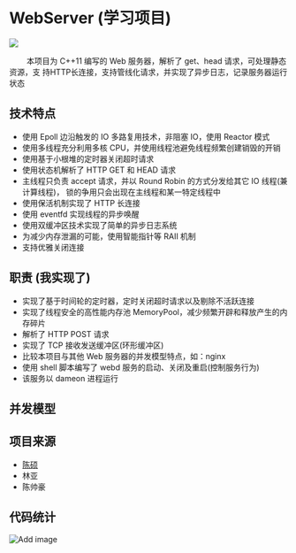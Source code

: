 # WebServer (学习项目)

[![](https://img.shields.io/badge/build-pass-brightgreen)](https://github.com/Apriluestc/web.d/edit/master/README.md)

&nbsp;&nbsp;&nbsp;&nbsp;&nbsp;&nbsp;&nbsp;
本项目为 C++11 编写的 Web 服务器，解析了 get、head 请求，可处理静态资源，支
持HTTP长连接，支持管线化请求，并实现了异步日志，记录服务器运行状态

## 技术特点

- 使用 Epoll 边沿触发的 IO 多路复用技术，非阻塞 IO，使用 Reactor 模式
- 使用多线程充分利用多核 CPU，并使用线程池避免线程频繁创建销毁的开销
- 使用基于小根堆的定时器关闭超时请求
- 使用状态机解析了 HTTP GET 和 HEAD 请求
- 主线程只负责 accept 请求，并以 Round Robin 的方式分发给其它 IO 线程(兼计算线程)，
锁的争用只会出现在主线程和某一特定线程中
- 使用保活机制实现了 HTTP 长连接
- 使用 eventfd 实现线程的异步唤醒
- 使用双缓冲区技术实现了简单的异步日志系统
- 为减少内存泄漏的可能，使用智能指针等 RAII 机制
- 支持优雅关闭连接

## 职责 (我实现了)

- 实现了基于时间轮的定时器，定时关闭超时请求以及剔除不活跃连接
- 实现了线程安全的高性能内存池 MemoryPool，减少频繁开辟和释放产生的内存碎片
- 解析了 HTTP POST 请求
- 实现了 TCP 接收发送缓冲区(环形缓冲区)
- 比较本项目与其他 Web 服务器的并发模型特点，如：nginx
- 使用 shell 脚本编写了 webd 服务的启动、关闭及重启(控制服务行为)
- 该服务以 dameon 进程运行

## 并发模型

## 项目来源

- [陈硕](https://github.com/chenshuo/muduo/tree/master/muduo/net)
- 林亚
- 陈帅豪

## 代码统计

![Add image](https://github.com/Apriluestc/web.d/blob/master/image/num.png)
